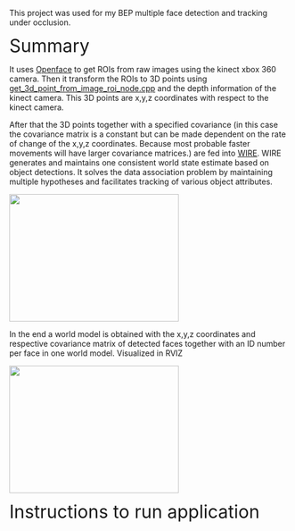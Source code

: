 This project was used for my BEP multiple face detection and tracking under occlusion.

 <font size="6">Summary</font> 
 
It uses  <a href="https://www.w3schools.com/html/">Openface</a> to get ROIs from raw images using the kinect xbox 360 camera. Then it transform the ROIs to 3D points using <a href="https://www.w3schools.com/html/">get_3d_point_from_image_roi_node.cpp</a> and the depth information of the kinect camera. This 3D points are x,y,z coordinates with respect to the kinect camera. 
 
After that the 3D points together with a specified covariance (in this case the covariance matrix is a constant but can be made dependent on the rate of change of the x,y,z coordinates. Because most probable faster movements will have larger covariance matrices.) are fed into <a href="https://www.w3schools.com/html/">WIRE</a>. WIRE generates and maintains one consistent world state estimate based on object detections. It solves the data association problem by maintaining multiple hypotheses and facilitates tracking of various object attributes.  
 
<img src="Detection_and_Tracking_scheme.png" style="width:304px;height:228px;"> 
 
In the end a world model is obtained with the x,y,z coordinates and respective covariance matrix of detected faces together with an ID number per face in one world model. Visualized in RVIZ 
 
<img src="showing_second_face_model.png" style="width:304px;height:228px;"> 

 <font size="6">Instructions to run application</font> 
